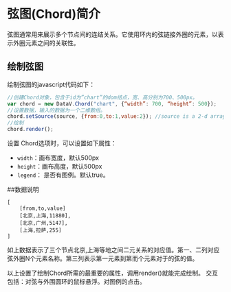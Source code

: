 弦图(Chord)简介
========================
弦图通常用来展示多个节点间的连结关系。它使用环内的弦链接外圈的元素，以表示外圈元素之间的关联性。
## 绘制弦图
绘制弦图的javascript代码如下：

```javascript
//创建Chord对象，包含于id为”chart”的dom结点，宽、高分别为700、500px。
var chord = new DataV.Chord("chart", {“width”: 700, “height”: 500});        
//设置数据，输入的数据为一个二维数组。
chord.setSource(source, {from:0,to:1,value:2}); //source is a 2-d array
//绘制
chord.render();
```

设置 Chord选项时，可以设置如下属性：

- `width`：画布宽度，默认500px
- `height`：画布高度，默认500px
- `legend`： 是否有图例。默认true。

##数据说明

```
[
	[from,to,value]
	[北京,上海,11880],
	[北京,广州,5147],
	[上海,拉萨,255]
]
```

如上数据表示了三个节点北京,上海等地之间二元关系的对应值。第一、二列对应弦外圈N个元素名称。第三列表示第一元素到第而个元素对于的弦的值。

以上设置了绘制Chord所需的最重要的属性，调用render()就能完成绘制。
交互包括：对弦与外围圆环的鼠标悬浮。对图例的点击。


